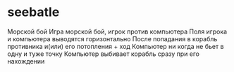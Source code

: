 # seebatle
Морской бой
Игра морской бой, игрок против компьютера
Поля игрока и компьютера выводятся горизонтально
После попадания в корабль противника и(или) его потопления + ход
Компьютер ни когда не бьет в одну и туже точку
Компьютер выбивает корабль сразу при его нахождении
